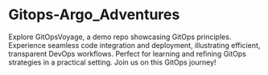 # Gitops-Argo_Adventures
Explore GitOpsVoyage, a demo repo showcasing GitOps principles. Experience seamless code integration and deployment, illustrating efficient, transparent DevOps workflows. Perfect for learning and refining GitOps strategies in a practical setting. Join us on this GitOps journey!
